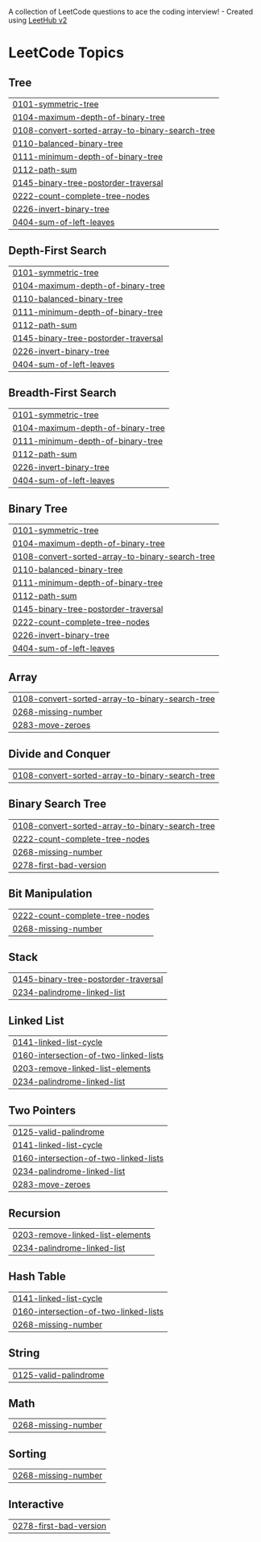 A collection of LeetCode questions to ace the coding interview! - Created using [LeetHub v2](https://github.com/arunbhardwaj/LeetHub-2.0)
<!---LeetCode Topics Start-->
# LeetCode Topics
## Tree
|  |
| ------- |
| [0101-symmetric-tree](https://github.com/pieceofcakey/LeetCode/tree/master/0101-symmetric-tree) |
| [0104-maximum-depth-of-binary-tree](https://github.com/pieceofcakey/LeetCode/tree/master/0104-maximum-depth-of-binary-tree) |
| [0108-convert-sorted-array-to-binary-search-tree](https://github.com/pieceofcakey/LeetCode/tree/master/0108-convert-sorted-array-to-binary-search-tree) |
| [0110-balanced-binary-tree](https://github.com/pieceofcakey/LeetCode/tree/master/0110-balanced-binary-tree) |
| [0111-minimum-depth-of-binary-tree](https://github.com/pieceofcakey/LeetCode/tree/master/0111-minimum-depth-of-binary-tree) |
| [0112-path-sum](https://github.com/pieceofcakey/LeetCode/tree/master/0112-path-sum) |
| [0145-binary-tree-postorder-traversal](https://github.com/pieceofcakey/LeetCode/tree/master/0145-binary-tree-postorder-traversal) |
| [0222-count-complete-tree-nodes](https://github.com/pieceofcakey/LeetCode/tree/master/0222-count-complete-tree-nodes) |
| [0226-invert-binary-tree](https://github.com/pieceofcakey/LeetCode/tree/master/0226-invert-binary-tree) |
| [0404-sum-of-left-leaves](https://github.com/pieceofcakey/LeetCode/tree/master/0404-sum-of-left-leaves) |
## Depth-First Search
|  |
| ------- |
| [0101-symmetric-tree](https://github.com/pieceofcakey/LeetCode/tree/master/0101-symmetric-tree) |
| [0104-maximum-depth-of-binary-tree](https://github.com/pieceofcakey/LeetCode/tree/master/0104-maximum-depth-of-binary-tree) |
| [0110-balanced-binary-tree](https://github.com/pieceofcakey/LeetCode/tree/master/0110-balanced-binary-tree) |
| [0111-minimum-depth-of-binary-tree](https://github.com/pieceofcakey/LeetCode/tree/master/0111-minimum-depth-of-binary-tree) |
| [0112-path-sum](https://github.com/pieceofcakey/LeetCode/tree/master/0112-path-sum) |
| [0145-binary-tree-postorder-traversal](https://github.com/pieceofcakey/LeetCode/tree/master/0145-binary-tree-postorder-traversal) |
| [0226-invert-binary-tree](https://github.com/pieceofcakey/LeetCode/tree/master/0226-invert-binary-tree) |
| [0404-sum-of-left-leaves](https://github.com/pieceofcakey/LeetCode/tree/master/0404-sum-of-left-leaves) |
## Breadth-First Search
|  |
| ------- |
| [0101-symmetric-tree](https://github.com/pieceofcakey/LeetCode/tree/master/0101-symmetric-tree) |
| [0104-maximum-depth-of-binary-tree](https://github.com/pieceofcakey/LeetCode/tree/master/0104-maximum-depth-of-binary-tree) |
| [0111-minimum-depth-of-binary-tree](https://github.com/pieceofcakey/LeetCode/tree/master/0111-minimum-depth-of-binary-tree) |
| [0112-path-sum](https://github.com/pieceofcakey/LeetCode/tree/master/0112-path-sum) |
| [0226-invert-binary-tree](https://github.com/pieceofcakey/LeetCode/tree/master/0226-invert-binary-tree) |
| [0404-sum-of-left-leaves](https://github.com/pieceofcakey/LeetCode/tree/master/0404-sum-of-left-leaves) |
## Binary Tree
|  |
| ------- |
| [0101-symmetric-tree](https://github.com/pieceofcakey/LeetCode/tree/master/0101-symmetric-tree) |
| [0104-maximum-depth-of-binary-tree](https://github.com/pieceofcakey/LeetCode/tree/master/0104-maximum-depth-of-binary-tree) |
| [0108-convert-sorted-array-to-binary-search-tree](https://github.com/pieceofcakey/LeetCode/tree/master/0108-convert-sorted-array-to-binary-search-tree) |
| [0110-balanced-binary-tree](https://github.com/pieceofcakey/LeetCode/tree/master/0110-balanced-binary-tree) |
| [0111-minimum-depth-of-binary-tree](https://github.com/pieceofcakey/LeetCode/tree/master/0111-minimum-depth-of-binary-tree) |
| [0112-path-sum](https://github.com/pieceofcakey/LeetCode/tree/master/0112-path-sum) |
| [0145-binary-tree-postorder-traversal](https://github.com/pieceofcakey/LeetCode/tree/master/0145-binary-tree-postorder-traversal) |
| [0222-count-complete-tree-nodes](https://github.com/pieceofcakey/LeetCode/tree/master/0222-count-complete-tree-nodes) |
| [0226-invert-binary-tree](https://github.com/pieceofcakey/LeetCode/tree/master/0226-invert-binary-tree) |
| [0404-sum-of-left-leaves](https://github.com/pieceofcakey/LeetCode/tree/master/0404-sum-of-left-leaves) |
## Array
|  |
| ------- |
| [0108-convert-sorted-array-to-binary-search-tree](https://github.com/pieceofcakey/LeetCode/tree/master/0108-convert-sorted-array-to-binary-search-tree) |
| [0268-missing-number](https://github.com/pieceofcakey/LeetCode/tree/master/0268-missing-number) |
| [0283-move-zeroes](https://github.com/pieceofcakey/LeetCode/tree/master/0283-move-zeroes) |
## Divide and Conquer
|  |
| ------- |
| [0108-convert-sorted-array-to-binary-search-tree](https://github.com/pieceofcakey/LeetCode/tree/master/0108-convert-sorted-array-to-binary-search-tree) |
## Binary Search Tree
|  |
| ------- |
| [0108-convert-sorted-array-to-binary-search-tree](https://github.com/pieceofcakey/LeetCode/tree/master/0108-convert-sorted-array-to-binary-search-tree) |
| [0222-count-complete-tree-nodes](https://github.com/pieceofcakey/LeetCode/tree/master/0222-count-complete-tree-nodes) |
| [0268-missing-number](https://github.com/pieceofcakey/LeetCode/tree/master/0268-missing-number) |
| [0278-first-bad-version](https://github.com/pieceofcakey/LeetCode/tree/master/0278-first-bad-version) |
## Bit Manipulation
|  |
| ------- |
| [0222-count-complete-tree-nodes](https://github.com/pieceofcakey/LeetCode/tree/master/0222-count-complete-tree-nodes) |
| [0268-missing-number](https://github.com/pieceofcakey/LeetCode/tree/master/0268-missing-number) |
## Stack
|  |
| ------- |
| [0145-binary-tree-postorder-traversal](https://github.com/pieceofcakey/LeetCode/tree/master/0145-binary-tree-postorder-traversal) |
| [0234-palindrome-linked-list](https://github.com/pieceofcakey/LeetCode/tree/master/0234-palindrome-linked-list) |
## Linked List
|  |
| ------- |
| [0141-linked-list-cycle](https://github.com/pieceofcakey/LeetCode/tree/master/0141-linked-list-cycle) |
| [0160-intersection-of-two-linked-lists](https://github.com/pieceofcakey/LeetCode/tree/master/0160-intersection-of-two-linked-lists) |
| [0203-remove-linked-list-elements](https://github.com/pieceofcakey/LeetCode/tree/master/0203-remove-linked-list-elements) |
| [0234-palindrome-linked-list](https://github.com/pieceofcakey/LeetCode/tree/master/0234-palindrome-linked-list) |
## Two Pointers
|  |
| ------- |
| [0125-valid-palindrome](https://github.com/pieceofcakey/LeetCode/tree/master/0125-valid-palindrome) |
| [0141-linked-list-cycle](https://github.com/pieceofcakey/LeetCode/tree/master/0141-linked-list-cycle) |
| [0160-intersection-of-two-linked-lists](https://github.com/pieceofcakey/LeetCode/tree/master/0160-intersection-of-two-linked-lists) |
| [0234-palindrome-linked-list](https://github.com/pieceofcakey/LeetCode/tree/master/0234-palindrome-linked-list) |
| [0283-move-zeroes](https://github.com/pieceofcakey/LeetCode/tree/master/0283-move-zeroes) |
## Recursion
|  |
| ------- |
| [0203-remove-linked-list-elements](https://github.com/pieceofcakey/LeetCode/tree/master/0203-remove-linked-list-elements) |
| [0234-palindrome-linked-list](https://github.com/pieceofcakey/LeetCode/tree/master/0234-palindrome-linked-list) |
## Hash Table
|  |
| ------- |
| [0141-linked-list-cycle](https://github.com/pieceofcakey/LeetCode/tree/master/0141-linked-list-cycle) |
| [0160-intersection-of-two-linked-lists](https://github.com/pieceofcakey/LeetCode/tree/master/0160-intersection-of-two-linked-lists) |
| [0268-missing-number](https://github.com/pieceofcakey/LeetCode/tree/master/0268-missing-number) |
## String
|  |
| ------- |
| [0125-valid-palindrome](https://github.com/pieceofcakey/LeetCode/tree/master/0125-valid-palindrome) |
## Math
|  |
| ------- |
| [0268-missing-number](https://github.com/pieceofcakey/LeetCode/tree/master/0268-missing-number) |
## Sorting
|  |
| ------- |
| [0268-missing-number](https://github.com/pieceofcakey/LeetCode/tree/master/0268-missing-number) |
## Interactive
|  |
| ------- |
| [0278-first-bad-version](https://github.com/pieceofcakey/LeetCode/tree/master/0278-first-bad-version) |
<!---LeetCode Topics End-->